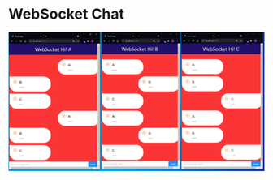 # WebSocket Chat

![webSocket](https://github.com/alexlin083/WebSocketProject/blob/master/frontend/src/assets/chat.png)

